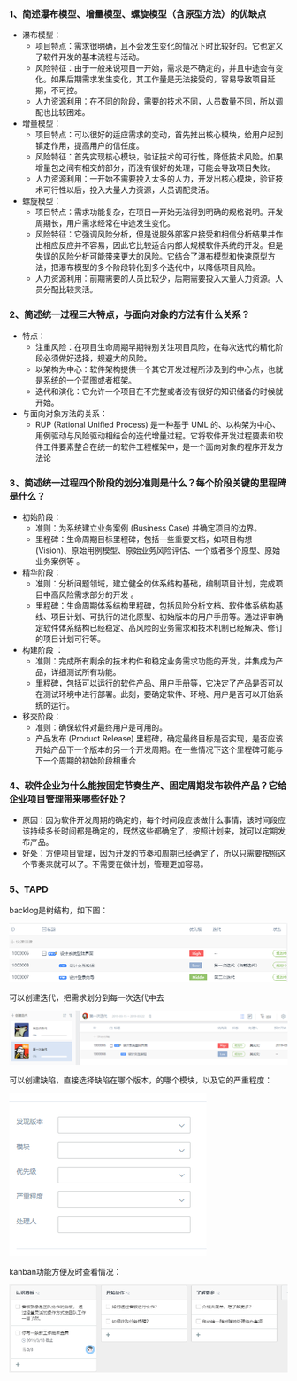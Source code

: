 <title>OOAD_homework3</title>

### 1、简述瀑布模型、增量模型、螺旋模型（含原型方法）的优缺点

- 瀑布模型：
  - 项目特点：需求很明确，且不会发生变化的情况下时比较好的。它也定义了软件开发的基本流程与活动。
  - 风险特征：由于一般来说项目一开始，需求是不确定的，并且中途会有变化。如果后期需求发生变化，其工作量是无法接受的，容易导致项目延期，不可控。
  - 人力资源利用：在不同的阶段，需要的技术不同，人员数量不同，所以调配也比较困难。
- 增量模型：
  - 项目特点：可以很好的适应需求的变动，首先推出核心模块，给用户起到镇定作用，提高用户的信任度。
  - 风险特征：首先实现核心模块，验证技术的可行性，降低技术风险。如果增量包之间有相交的部分，而没有很好的处理，可能会导致项目失败。
  - 人力资源利用：一开始不需要投入太多的人力，开发出核心模块，验证技术可行性以后，投入大量人力资源，人员调配灵活。
- 螺旋模型：
  - 项目特点：需求功能复杂，在项目一开始无法得到明确的规格说明。开发周期长，用户需求经常在中途发生变化。
  - 风险特征：它强调风险分析，但是说服外部客户接受和相信分析结果并作出相应反应并不容易，因此它比较适合内部大规模软件系统的开发。但是失误的风险分析可能带来更大的风险。它结合了瀑布模型和快速原型方法，把瀑布模型的多个阶段转化到多个迭代中，以降低项目风险。
  - 人力资源利用：前期需要的人员比较少，后期需要投入大量人力资源。人员分配比较灵活。

### 2、简述统一过程三大特点，与面向对象的方法有什么关系？

- 特点：
  - 注重风险：在项目生命周期早期特别关注项目风险，在每次迭代的精化阶段必须做好选择，规避大的风险。
  - 以架构为中心：软件架构提供一个其它开发过程所涉及到的中心点，也就是系统的一个蓝图或者框架。
  - 迭代和演化：它允许一个项目在不完整或者没有很好的知识储备的时候就开始。
- 与面向对象方法的关系：
  - RUP (Rational Unified Process) 是一种基于 UML 的、以构架为中心、用例驱动与风险驱动相结合的迭代增量过程。它将软件开发过程要素和软件工件要素整合在统一的软件工程框架中，是一个面向对象的程序开发方法论 

### 3、简述统一过程四个阶段的划分准则是什么？每个阶段关键的里程碑是什么？

- 初始阶段：
  - 准则：为系统建立业务案例 (Business Case) 并确定项目的边界。 
  - 里程碑：生命周期目标里程碑，包括一些重要文档，如项目构想 (Vision)、原始用例模型、原始业务风险评估、一个或者多个原型、原始业务案例等 。
- 精华阶段：
  - 准则：分析问题领域，建立健全的体系结构基础，编制项目计划，完成项目中高风险需求部分的开发 。
  - 里程碑：生命周期体系结构里程碑，包括风险分析文档、软件体系结构基线、项目计划、可执行的进化原型、初始版本的用户手册等。通过评审确定软件体系结构已经稳定、高风险的业务需求和技术机制已经解决、修订的项目计划可行等。 
- 构建阶段 ：
  - 准则：完成所有剩余的技术构件和稳定业务需求功能的开发，并集成为产品，详细测试所有功能。 
  - 里程碑，包括可以运行的软件产品、用户手册等，它决定了产品是否可以在测试环境中进行部署。此刻，要确定软件、环境、用户是否可以开始系统的运行。 
- 移交阶段：
  - 准则：确保软件对最终用户是可用的。 
  - 产品发布 (Product Release) 里程碑，确定最终目标是否实现，是否应该开始产品下一个版本的另一个开发周期。在一些情况下这个里程碑可能与下一个周期的初始阶段相重合 

### 4、软件企业为什么能按固定节奏生产、固定周期发布软件产品？它给企业项目管理带来哪些好处？

- 原因：因为软件开发周期的确定的，每个时间段应该做什么事情，该时间段应该持续多长时间都是确定的，既然这些都确定了，按照计划来，就可以定期发布产品。
- 好处：方便项目管理，因为开发的节奏和周期已经确定了，所以只需要按照这个节奏来就可以了。不需要在做计划，管理更加容易。



### 5、TAPD

backlog是树结构，如下图：

<img src="requiments.PNG">

可以创建迭代，把需求划分到每一次迭代中去

<img src="iteration.PNG">

可以创建缺陷，直接选择缺陷在哪个版本，的哪个模块，以及它的严重程度：

<img src="bug.PNG">

kanban功能方便及时查看情况：

<img src="kanban.PNG">
